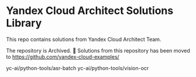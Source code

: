 # Yandex Cloud Architect Solutions Library


This repo contains solutions from Yandex Cloud Architect Team. 


The repository is Archived.
🚚 Solutions from this repository has been moved to https://github.com/yandex-cloud-examples/

yc-ai/python-tools/asr-batch
yc-ai/python-tools/vision-ocr

